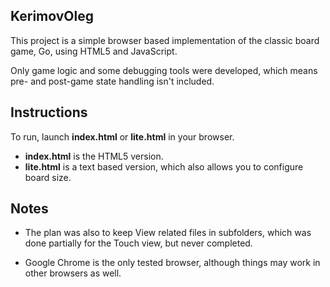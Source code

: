 ## KerimovOleg

This project is a simple browser based implementation of the classic board game, Go, using HTML5 and JavaScript.

Only game logic and some debugging tools were developed, which means pre- and post-game state handling isn't included.


Instructions
------------

To run, launch **index.html** or **lite.html** in your browser.

 * **index.html** is the HTML5 version.
 * **lite.html** is a text based version, which also allows you to configure board size.

Notes
-----

 * The plan was also to keep View related files in subfolders, which was done partially for the Touch view, but never completed.

 * Google Chrome is the only tested browser, although things may work in other browsers as well.
